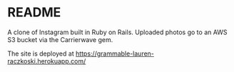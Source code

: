 # README

A clone of Instagram built in Ruby on Rails. Uploaded photos go to an AWS S3 bucket via the Carrierwave gem.

The site is deployed at https://grammable-lauren-raczkoski.herokuapp.com/